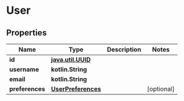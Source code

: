 
# User

## Properties
Name | Type | Description | Notes
------------ | ------------- | ------------- | -------------
**id** | [**java.util.UUID**](java.util.UUID.md) |  | 
**username** | **kotlin.String** |  | 
**email** | **kotlin.String** |  | 
**preferences** | [**UserPreferences**](UserPreferences.md) |  |  [optional]



